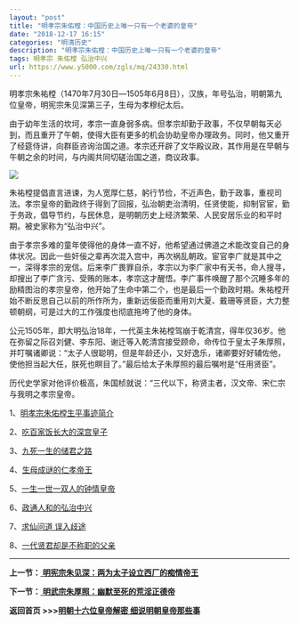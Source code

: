```yaml
---
layout: "post"
title: "明孝宗朱佑樘：中国历史上唯一只有一个老婆的皇帝"
date: "2018-12-17 16:15"
categories: "明清历史"
description: "明孝宗朱佑樘：中国历史上唯一只有一个老婆的皇帝"
tags: 明孝宗 朱佑樘 弘治中兴
url: https://www.y5000.com/zgls/mq/24330.html
---
```






明孝宗朱祐樘（1470年7月30日―1505年6月8日），汉族，年号弘治，明朝第九位皇帝，明宪宗朱见深第三子，生母为孝穆纪太后。

由于幼年生活的坎坷，孝宗一直身弱多病。但孝宗却勤于政事，不仅早朝每天必到，而且重开了午朝，使得大臣有更多的机会协助皇帝办理政务。同时，他又重开了经筵侍讲，向群臣咨询治国之道。孝宗还开辟了文华殿议政，其作用是在早朝与午朝之余的时间，与内阁共同切磋治国之道，商议政事。

![](https://img.y5000.com/uploads/allimg/170726/12-1FH613245c35.jpg)

朱祐樘提倡直言进谏，为人宽厚仁慈，躬行节俭，不近声色，勤于政事，重视司法。孝宗皇帝的勤政终于得到了回报，弘治朝吏治清明，任贤使能，抑制官宦，勤于务政，倡导节约，与民休息，是明朝历史上经济繁荣、人民安居乐业的和平时期。被史家称为“弘治中兴”。

由于孝宗多难的童年使得他的身体一直不好，他希望通过佛道之术能改变自己的身体状况。因此一些奸佞之辈再次混入宫中，再次祸乱朝政。宦官李广就是其中之一，深得孝宗的宠信。后来李广畏罪自杀，孝宗以为李广家中有天书，命人搜寻，却搜出了李广贪污、受贿的账本，孝宗这才醒悟。李广事件唤醒了那个沉睡多年的励精图治的孝宗皇帝，他开始了生命中第二个，也是最后一个勤政时期。朱祐樘开始不断反思自己以前的所作所为，重新远佞臣而重用刘大夏、戴珊等贤臣，大力整顿朝纲，可是过大的工作强度也彻底拖垮了他的身体。

公元1505年，即大明弘治18年，一代英主朱祐樘驾崩于乾清宫，得年仅36岁。他在弥留之际召刘健、李东阳、谢迁等入乾清宫接受顾命，命传位于皇太子朱厚照，并叮嘱诸卿说：“太子人很聪明，但是年龄还小，又好逸乐，诸卿要好好辅佐他，使他担当起大任，朕死也瞑目了。”最后给太子朱厚照的最后嘱咐是“任用贤臣”。

历代史学家对他评价极高，朱国桢就说：“三代以下，称贤主者，汉文帝、宋仁宗与我明之孝宗皇帝。

1、[明孝宗朱佑樘生平事迹简介](https://www.y5000.com/zgls/mq/24331.html)

2、[吃百家饭长大的深宫皇子](https://www.y5000.com/zgls/mq/24332.html)

3、[九死一生的储君之路](https://www.y5000.com/zgls/mq/24333.html)

4、[生母成谜的仁孝帝王](https://www.y5000.com/zgls/mq/24334.html)

5、[一生一世一双人的钟情皇帝](https://www.y5000.com/zgls/mq/24335.html)

6、[政通人和的弘治中兴](https://www.y5000.com/zgls/mq/24336.html)

7、[求仙问道 误入歧途](https://www.y5000.com/zgls/mq/24337.html)

8、[一代贤君却是不称职的父亲](https://www.y5000.com/zgls/mq/24338.html)

* * *

**上一节：**[ **明宪宗朱见深：两为太子设立西厂的痴情帝王**](https://www.y5000.com/zgls/mq/24319.html)

**下一节：**[ **明武宗朱厚照：幽默至死的荒淫正德帝**](https://www.y5000.com/zgls/mq/24339.html)

**返回首页 >>>[明朝十六位皇帝解密 细说明朝皇帝那些事](https://www.y5000.com/zgls/mq/24402.html)**
